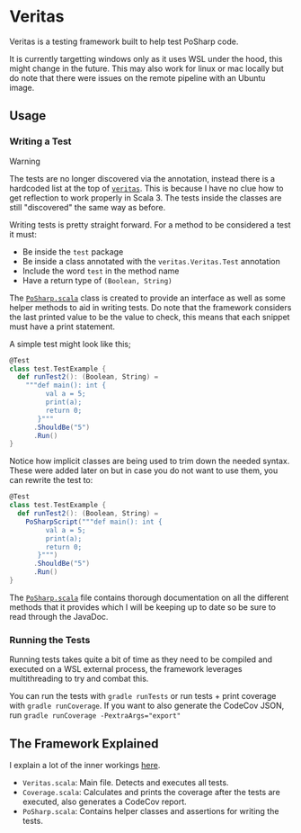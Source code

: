 # Veritas

Veritas is a testing framework built to help test PoSharp code. 

It is currently targetting windows only as it uses WSL under the hood, this might change in the future. This may also work
for linux or mac locally but do note that there were issues on the remote pipeline with an Ubuntu image.

## Usage

### Writing a Test

> [!WARNING]
> The tests are no longer discovered via the annotation, instead there is a hardcoded list at the top of
> [`veritas`](./core/Veritas.scala). This is because I have no clue how to get reflection to work properly in Scala 3.
> The tests inside the classes are still "discovered" the same way as before.

Writing tests is pretty straight forward. For a method to be considered a test it must:

- Be inside the `test` package
- Be inside a class annotated with the `veritas.Veritas.Test` annotation
- Include the word `test` in the method name
- Have a return type of `(Boolean, String)`

The [`PoSharp.scala`](./core/PoSharp.scala) class is created to provide an interface as well as some helper methods to aid in
writing tests. Do note that the framework considers the last printed value to be the value to check, this means that each
snippet must have a print statement.

A simple test might look like this;

```scala
@Test
class test.TestExample {
  def runTest2(): (Boolean, String) =
    """def main(): int {
         val a = 5;
         print(a);
         return 0;
       }"""
      .ShouldBe("5")
      .Run()
}
```

Notice how implicit classes are being used to trim down the needed syntax. These were added later on but in case you do
not want to use them, you can rewrite the test to:

```scala
@Test
class test.TestExample {
  def runTest2(): (Boolean, String) =
    PoSharpScript("""def main(): int {
         val a = 5;
         print(a);
         return 0;
       }""")
      .ShouldBe("5")
      .Run()
}
```

The [`PoSharp.scala`](./core/PoSharp.scala) file contains thorough documentation on all the different methods that it provides
which I will be keeping up to date so be sure to read through the JavaDoc.

### Running the Tests

Running tests takes quite a bit of time as they need to be compiled and executed on a WSL external process, the framework
leverages multithreading to try and combat this.

You can run the tests with `gradle runTests` or run tests + print coverage with `gradle runCoverage`.
If you want to also generate the CodeCov JSON, run `gradle runCoverage -PextraArgs="export"`


## The Framework Explained

I explain a lot of the inner workings [here](https://antoniosbarotsis.github.io/Blog/posts/posharp/).

- `Veritas.scala`: Main file. Detects and executes all tests.
- `Coverage.scala`: Calculates and prints the coverage after the tests are executed, also generates a CodeCov report.
- `PoSharp.scala`: Contains helper classes and assertions for writing the tests.